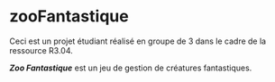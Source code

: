 # zooFantastique
Ceci est un projet étudiant réalisé en groupe de 3 dans le cadre de la ressource R3.04.

***Zoo Fantastique*** est un jeu de gestion de créatures fantastiques.